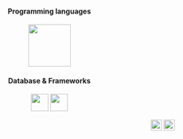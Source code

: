 <h4 align="center">Programming languages</h4>
<p align="center">
  <img src="https://cdn.jsdelivr.net/gh/devicons/devicon/icons/java/java-original-wordmark.svg" width="85px">
</p>
<h4 align="center">Database & Frameworks</h4>
<p align="center">
  <img src="https://cdn.jsdelivr.net/gh/devicons/devicon/icons/html5/html5-original.svg" width="35px">
  <img src="https://cdn.jsdelivr.net/gh/devicons/devicon/icons/css3/css3-original.svg" width="35px">
</p>
<p align="end">
  <a href="mailto:julianoacsilva@hotmail.com">
    <img src="https://upload.wikimedia.org/wikipedia/commons/thumb/4/4e/Mail_%28iOS%29.svg/1200px-Mail_%28iOS%29.svg.png" width="22px"></a>
  <a href="https://www.linkedin.com/in/julianoacs/">
    <img src="https://cdn-icons-png.flaticon.com/128/2504/2504923.png" width="22px"></a>
</p>
